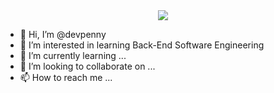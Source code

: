 <div id="header" align="center">
  <img src="https://media.giphy.com/media/UoLt6Tm8wlSnWGfSFs/giphy.gif"></img>
</div>

- 👋 Hi, I’m @devpenny
- 👀 I’m interested in learning Back-End Software Engineering
- 🌱 I’m currently learning ...
- 💞️ I’m looking to collaborate on ...
- 📫 How to reach me ...

<!---
devpenny/devpenny is a ✨ special ✨ repository because its `README.md` (this file) appears on your GitHub profile.
You can click the Preview link to take a look at your changes.
--->
